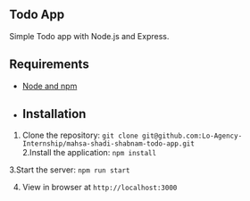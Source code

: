 ## Todo App

Simple Todo app with Node.js and Express.
## Requirements
- [Node and npm](http://nodejs.org)
- ## Installation

1. Clone the repository: `git clone git@github.com:Lo-Agency-Internship/mahsa-shadi-shabnam-todo-app.git`<br />2.Install the application: `npm install`

3.Start the server: `npm run start`

4. View in browser at `http://localhost:3000`
